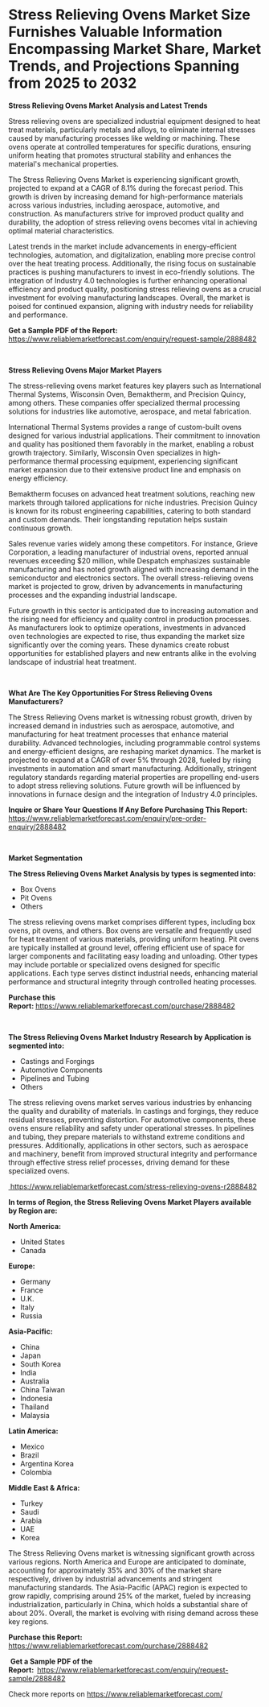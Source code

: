 <p><h1>Stress Relieving Ovens Market Size Furnishes Valuable Information Encompassing Market Share, Market Trends, and Projections Spanning from 2025 to 2032</h1></p><p><strong>Stress Relieving Ovens Market Analysis and Latest Trends</strong></p>
<p><p>Stress relieving ovens are specialized industrial equipment designed to heat treat materials, particularly metals and alloys, to eliminate internal stresses caused by manufacturing processes like welding or machining. These ovens operate at controlled temperatures for specific durations, ensuring uniform heating that promotes structural stability and enhances the material's mechanical properties.</p><p>The Stress Relieving Ovens Market is experiencing significant growth, projected to expand at a CAGR of 8.1% during the forecast period. This growth is driven by increasing demand for high-performance materials across various industries, including aerospace, automotive, and construction. As manufacturers strive for improved product quality and durability, the adoption of stress relieving ovens becomes vital in achieving optimal material characteristics.</p><p>Latest trends in the market include advancements in energy-efficient technologies, automation, and digitalization, enabling more precise control over the heat treating process. Additionally, the rising focus on sustainable practices is pushing manufacturers to invest in eco-friendly solutions. The integration of Industry 4.0 technologies is further enhancing operational efficiency and product quality, positioning stress relieving ovens as a crucial investment for evolving manufacturing landscapes. Overall, the market is poised for continued expansion, aligning with industry needs for reliability and performance.</p></p>
<p><strong>Get a Sample PDF of the Report:&nbsp;</strong> <a href="https://www.reliablemarketforecast.com/enquiry/request-sample/2888482?utm_campaign=3182&utm_medium=2&utm_source=Github&utm_content=ia&utm_term=14032025&utm_id=stress-relieving-ovens">https://www.reliablemarketforecast.com/enquiry/request-sample/2888482</a></p>
<p>&nbsp;</p>
<p><strong>Stress Relieving Ovens Major Market Players</strong></p>
<p><p>The stress-relieving ovens market features key players such as International Thermal Systems, Wisconsin Oven, Bemaktherm, and Precision Quincy, among others. These companies offer specialized thermal processing solutions for industries like automotive, aerospace, and metal fabrication. </p><p>International Thermal Systems provides a range of custom-built ovens designed for various industrial applications. Their commitment to innovation and quality has positioned them favorably in the market, enabling a robust growth trajectory. Similarly, Wisconsin Oven specializes in high-performance thermal processing equipment, experiencing significant market expansion due to their extensive product line and emphasis on energy efficiency.</p><p>Bemaktherm focuses on advanced heat treatment solutions, reaching new markets through tailored applications for niche industries. Precision Quincy is known for its robust engineering capabilities, catering to both standard and custom demands. Their longstanding reputation helps sustain continuous growth.</p><p>Sales revenue varies widely among these competitors. For instance, Grieve Corporation, a leading manufacturer of industrial ovens, reported annual revenues exceeding $20 million, while Despatch emphasizes sustainable manufacturing and has noted growth aligned with increasing demand in the semiconductor and electronics sectors. The overall stress-relieving ovens market is projected to grow, driven by advancements in manufacturing processes and the expanding industrial landscape.</p><p>Future growth in this sector is anticipated due to increasing automation and the rising need for efficiency and quality control in production processes. As manufacturers look to optimize operations, investments in advanced oven technologies are expected to rise, thus expanding the market size significantly over the coming years. These dynamics create robust opportunities for established players and new entrants alike in the evolving landscape of industrial heat treatment.</p></p>
<p>&nbsp;</p>
<p><strong>What Are The Key Opportunities For Stress Relieving Ovens Manufacturers?</strong></p>
<p><p>The Stress Relieving Ovens market is witnessing robust growth, driven by increased demand in industries such as aerospace, automotive, and manufacturing for heat treatment processes that enhance material durability. Advanced technologies, including programmable control systems and energy-efficient designs, are reshaping market dynamics. The market is projected to expand at a CAGR of over 5% through 2028, fueled by rising investments in automation and smart manufacturing. Additionally, stringent regulatory standards regarding material properties are propelling end-users to adopt stress relieving solutions. Future growth will be influenced by innovations in furnace design and the integration of Industry 4.0 principles.</p></p>
<p><strong>Inquire or Share Your Questions If Any Before Purchasing This Report:</strong> <a href="https://www.reliablemarketforecast.com/enquiry/pre-order-enquiry/2888482?utm_campaign=3182&utm_medium=2&utm_source=Github&utm_content=ia&utm_term=14032025&utm_id=stress-relieving-ovens">https://www.reliablemarketforecast.com/enquiry/pre-order-enquiry/2888482</a></p>
<p>&nbsp;</p>
<p><strong>Market Segmentation</strong></p>
<p><strong>The Stress Relieving Ovens Market Analysis by types is segmented into:</strong></p>
<p><ul><li>Box Ovens</li><li>Pit Ovens</li><li>Others</li></ul></p>
<p><p>The stress relieving ovens market comprises different types, including box ovens, pit ovens, and others. Box ovens are versatile and frequently used for heat treatment of various materials, providing uniform heating. Pit ovens are typically installed at ground level, offering efficient use of space for larger components and facilitating easy loading and unloading. Other types may include portable or specialized ovens designed for specific applications. Each type serves distinct industrial needs, enhancing material performance and structural integrity through controlled heating processes.</p></p>
<p><strong>Purchase this Report:&nbsp;</strong><a href="https://www.reliablemarketforecast.com/purchase/2888482?utm_campaign=3182&utm_medium=2&utm_source=Github&utm_content=ia&utm_term=14032025&utm_id=stress-relieving-ovens">https://www.reliablemarketforecast.com/purchase/2888482</a></p>
<p>&nbsp;</p>
<p><strong>The Stress Relieving Ovens Market Industry Research by Application is segmented into:</strong></p>
<p><ul><li>Castings and Forgings</li><li>Automotive Components</li><li>Pipelines and Tubing</li><li>Others</li></ul></p>
<p><p>The stress relieving ovens market serves various industries by enhancing the quality and durability of materials. In castings and forgings, they reduce residual stresses, preventing distortion. For automotive components, these ovens ensure reliability and safety under operational stresses. In pipelines and tubing, they prepare materials to withstand extreme conditions and pressures. Additionally, applications in other sectors, such as aerospace and machinery, benefit from improved structural integrity and performance through effective stress relief processes, driving demand for these specialized ovens.</p></p>
<p><a href="https://www.reliablemarketforecast.com/stress-relieving-ovens-r2888482?utm_campaign=3182&utm_medium=2&utm_source=Github&utm_content=ia&utm_term=14032025&utm_id=stress-relieving-ovens">&nbsp;https://www.reliablemarketforecast.com/stress-relieving-ovens-r2888482</a></p>
<p><strong>In terms of Region, the Stress Relieving Ovens Market Players available by Region are:</strong></p>
<p>
    <p> <strong> North America: </strong>
        <ul>
            <li>United States</li>
            <li>Canada</li>
        </ul>
        </p> 
    <p> <strong> Europe: </strong>
        <ul>
            <li>Germany</li>
            <li>France</li>
            <li>U.K.</li>
            <li>Italy</li>
            <li>Russia</li>
        </ul>
        </p> 
    <p> <strong> Asia-Pacific: </strong>
        <ul>
            <li>China</li>
            <li>Japan</li>
            <li>South Korea</li>
            <li>India</li>
            <li>Australia</li>
            <li>China Taiwan</li>
            <li>Indonesia</li>
            <li>Thailand</li>
            <li>Malaysia</li>
        </ul>
        </p> 
    <p> <strong> Latin America: </strong>
        <ul>
            <li>Mexico</li>
            <li>Brazil</li>
            <li>Argentina Korea</li>
            <li>Colombia</li>
        </ul>
        </p> 
    <p> <strong> Middle East & Africa: </strong>
        <ul>
            <li>Turkey</li>
            <li>Saudi</li>
            <li>Arabia</li>
            <li>UAE</li>
            <li>Korea</li>
        </ul>
    </p>
    </p>
<p><p>The Stress Relieving Ovens market is witnessing significant growth across various regions. North America and Europe are anticipated to dominate, accounting for approximately 35% and 30% of the market share respectively, driven by industrial advancements and stringent manufacturing standards. The Asia-Pacific (APAC) region is expected to grow rapidly, comprising around 25% of the market, fueled by increasing industrialization, particularly in China, which holds a substantial share of about 20%. Overall, the market is evolving with rising demand across these key regions.</p></p>
<p><strong>Purchase this Report: </strong><a href="https://www.reliablemarketforecast.com/purchase/2888482?utm_campaign=3182&utm_medium=2&utm_source=Github&utm_content=ia&utm_term=14032025&utm_id=stress-relieving-ovens">https://www.reliablemarketforecast.com/purchase/2888482</a></p>
<p>&nbsp;<strong>Get a Sample PDF of the Report:&nbsp;&nbsp;</strong><a href="https://www.reliablemarketforecast.com/enquiry/request-sample/2888482?utm_campaign=3182&utm_medium=2&utm_source=Github&utm_content=ia&utm_term=14032025&utm_id=stress-relieving-ovens">https://www.reliablemarketforecast.com/enquiry/request-sample/2888482</a></p>
<p><strong></strong></p>
<p>Check more reports on <a href="https://www.reliablemarketforecast.com/?utm_campaign=3182&utm_medium=2&utm_source=Github&utm_content=ia&utm_term=14032025&utm_id=stress-relieving-ovens">https://www.reliablemarketforecast.com/</a></p>